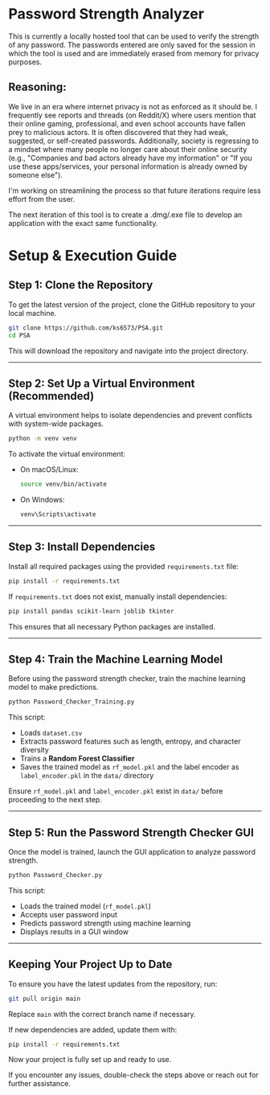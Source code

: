 # Password Strength Analyzer

This is currently a locally hosted tool that can be used to verify the strength of any password. The passwords entered are only saved for the session in which the tool is used and are immediately erased from memory for privacy purposes.

## Reasoning:

We live in an era where internet privacy is not as enforced as it should be. I frequently see reports and threads (on Reddit/X) where users mention that their online gaming, professional, and even school accounts have fallen prey to malicious actors. It is often discovered that they had weak, suggested, or self-created passwords. Additionally, society is regressing to a mindset where many people no longer care about their online security (e.g., "Companies and bad actors already have my information" or "If you use these apps/services, your personal information is already owned by someone else").

I'm working on streamlining the process so that future iterations require less effort from the user.

The next iteration of this tool is to create a .dmg/.exe file to develop an application with the exact same functionality.

# Setup & Execution Guide

## Step 1: Clone the Repository
To get the latest version of the project, clone the GitHub repository to your local machine.

```bash
git clone https://github.com/ks6573/PSA.git
cd PSA
```
This will download the repository and navigate into the project directory.

---

## Step 2: Set Up a Virtual Environment (Recommended)
A virtual environment helps to isolate dependencies and prevent conflicts with system-wide packages.

```bash
python -m venv venv
```

To activate the virtual environment:
- On macOS/Linux:
  ```bash
  source venv/bin/activate
  ```
- On Windows:
  ```bash
  venv\Scripts\activate
  ```

---

## Step 3: Install Dependencies
Install all required packages using the provided `requirements.txt` file:

```bash
pip install -r requirements.txt
```

If `requirements.txt` does not exist, manually install dependencies:

```bash
pip install pandas scikit-learn joblib tkinter
```

This ensures that all necessary Python packages are installed.

---

## Step 4: Train the Machine Learning Model
Before using the password strength checker, train the machine learning model to make predictions.

```bash
python Password_Checker_Training.py
```

This script:
- Loads `dataset.csv`
- Extracts password features such as length, entropy, and character diversity
- Trains a **Random Forest Classifier**
- Saves the trained model as `rf_model.pkl` and the label encoder as `label_encoder.pkl` in the `data/` directory

Ensure `rf_model.pkl` and `label_encoder.pkl` exist in `data/` before proceeding to the next step.

---

## Step 5: Run the Password Strength Checker GUI
Once the model is trained, launch the GUI application to analyze password strength.

```bash
python Password_Checker.py
```

This script:
- Loads the trained model (`rf_model.pkl`)
- Accepts user password input
- Predicts password strength using machine learning
- Displays results in a GUI window

---

## Keeping Your Project Up to Date
To ensure you have the latest updates from the repository, run:

```bash
git pull origin main
```

Replace `main` with the correct branch name if necessary.

If new dependencies are added, update them with:

```bash
pip install -r requirements.txt
```

Now your project is fully set up and ready to use.

If you encounter any issues, double-check the steps above or reach out for further assistance.


